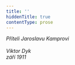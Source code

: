 ```yaml
---
title: ''
hiddenTitle: true
contentType: prose
---
```


<section>

_Příteli Jaroslavu Kamprovi  
   
Viktor Dyk   
září 1911_

</section>
